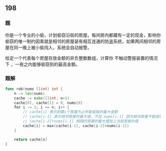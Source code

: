 ## 198


### 题
你是一个专业的小偷，计划偷窃沿街的房屋。每间房内都藏有一定的现金，影响你偷窃的唯一制约因素就是相邻的房屋装有相互连通的防盗系统，如果两间相邻的房屋在同一晚上被小偷闯入，系统会自动报警。

给定一个代表每个房屋存放金额的非负整数数组，计算你 不触动警报装置的情况下 ，一夜之内能够偷窃到的最高金额。



### 题解
```go
func rob(nums []int) int {
	n := len(nums)
	cache := make([]int, n+1)
	cache[0], cache[1] = 0, nums[0]
	for i := 2; i <= n; i++ {
        // cache[i] 表示到第i个房屋为止所能偷取的最大金额
        // cache[i-1] 表示相邻房屋的最大值，不加 nums[i-1] 因为相邻房屋不能连续偷取
        // cache[i-2]+nums[i-1] 相隔的房屋的最大值加上当前房屋的值
		cache[i] = max(cache[i-1], cache[i-2]+nums[i-1])
	}

	return cache[n]
}
```
